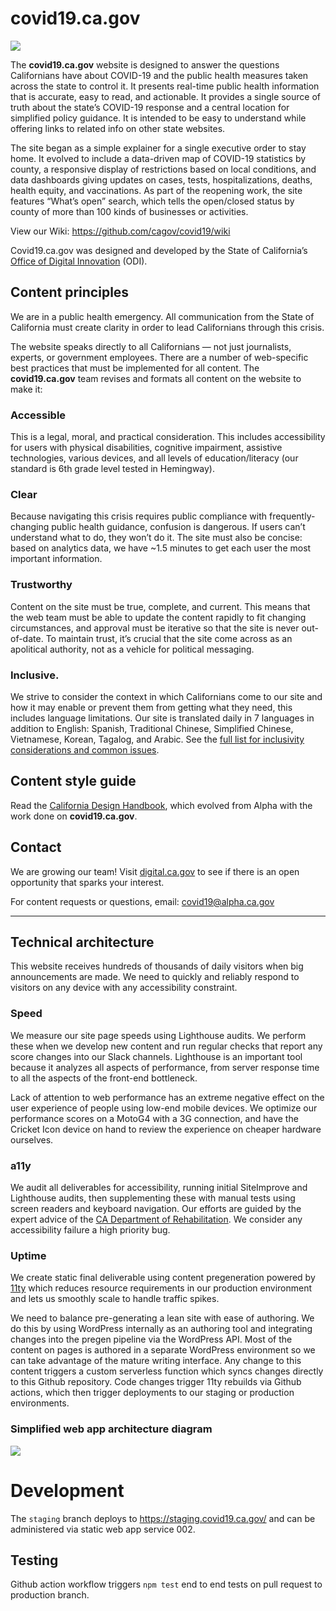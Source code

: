 # covid19.ca.gov

<img src="https://calenterprise.vsrm.visualstudio.com/_apis/public/Release/badge/520e8f21-6c5d-44c8-b523-979e428a7123/1/4">

The <b>covid19.ca.gov</b> website is designed to answer the questions Californians have about COVID-19 and the public health measures taken across the state to control it. It presents real-time public health information that is accurate, easy to read, and actionable. It provides a single source of truth about the state’s COVID-19 response and a central location for simplified policy guidance. It is intended to be easy to understand while offering links to related info on other state websites. 

The site began as a simple explainer for a single executive order to stay home. It evolved to include a data-driven map of COVID-19 statistics by county, a responsive display of restrictions based on local conditions, and data dashboards giving updates on cases, tests, hospitalizations, deaths, health equity, and vaccinations. As part of the reopening work, the site features “What’s open” search, which tells the open/closed status by county of more than 100 kinds of businesses or activities.

View our Wiki: https://github.com/cagov/covid19/wiki

Covid19.ca.gov was designed and developed by the State of California’s <a href="https://digital.ca.gov/">Office of Digital Innovation</a> (ODI).

## Content principles 
We are in a public health emergency. All communication from the State of California must create clarity in order to lead Californians through this crisis.

The website speaks directly to all Californians — not just journalists, experts, or government employees. There are a number of web-specific best practices that must be implemented for all content. The <b>covid19.ca.gov</b> team revises and formats all content on the website to make it:

### Accessible
This is a legal, moral, and practical consideration. This includes accessibility for users with physical disabilities, cognitive impairment, assistive technologies, various devices, and all levels of education/literacy (our standard is 6th grade level tested in Hemingway).

### Clear 
Because navigating this crisis requires public compliance with frequently-changing public health guidance, confusion is dangerous. If users can’t understand what to do, they won’t do it. The site must also be concise: based on analytics data, we have ~1.5 minutes to get each user the most important information.

### Trustworthy 
Content on the site must be true, complete, and current. This means that the web team must be able to update the content rapidly to fit changing circumstances, and approval must be iterative so that the site is never out-of-date. To maintain trust, it’s crucial that the site come across as an apolitical authority, not as a vehicle for political messaging.

### Inclusive.
We strive to consider the context in which Californians come to our site and how it may enable or prevent them from getting what they need, this includes language limitations. Our site is translated daily in 7 languages in addition to English: Spanish, Traditional Chinese, Simplified Chinese, Vietnamese, Korean, Tagalog, and Arabic. See the <a href="https://docs.google.com/document/d/10Nz7sFJBlcOXNPhaw6ujjSFvv99xvid3kwBp58Up9Eo/edit#">full list for inclusivity considerations and common issues</a>.

## Content style guide 
Read the <a href="https://handbook.digital.ca.gov/">California Design Handbook</a>, which evolved from Alpha with the work done on <b>covid19.ca.gov</b>.

## Contact
We are growing our team! Visit <a href="http://digital.ca.gov">digital.ca.gov</a> to see if there is an open opportunity that sparks your interest.

For content requests or questions, email: covid19@alpha.ca.gov 

***

## Technical architecture

This website receives hundreds of thousands of daily visitors when big announcements are made. We need to quickly and reliably respond to visitors on any device with any accessibility constraint.

### Speed

We measure our site page speeds using Lighthouse audits. We perform these when we develop new content and run regular checks that report any score changes into our Slack channels. Lighthouse is an important tool because it analyzes all aspects of performance, from server response time to all the aspects of the front-end bottleneck. 

Lack of attention to web performance has an extreme negative effect on the user experience of people using low-end mobile devices. We optimize our performance scores on a MotoG4 with a 3G connection, and have the Cricket Icon device on hand to review the experience on cheaper hardware ourselves.

### a11y

We audit all deliverables for accessibility, running initial SiteImprove and Lighthouse audits, then supplementing these with manual tests using screen readers and keyboard navigation. Our efforts are guided by the expert advice of the <a href="https://www.dor.ca.gov/">CA Department of Rehabilitation</a>. We consider any accessibility failure a high priority bug.

### Uptime

We create static final deliverable using content pregeneration powered by <a href="https://www.11ty.dev/">11ty</a> which reduces resource requirements in our production environment and lets us smoothly scale to handle traffic spikes.

We need to balance pre-generating a lean site with ease of authoring. We do this by using WordPress internally as an authoring tool and integrating changes into the pregen pipeline via the WordPress API. Most of the content on pages is authored in a separate WordPress environment so we can take advantage of the mature writing interface. Any change to this content triggers a custom serverless function which syncs changes directly to this Github repository. Code changes trigger 11ty rebuilds via Github actions, which then trigger deployments to our staging or production environments.

### Simplified web app architecture diagram

<img src="src/img/webAppReferenceArchitecture.png">

# Development	

The ```staging``` branch deploys to <a href="https://staging.covid19.ca.gov/">https://staging.covid19.ca.gov/</a> and can be administered via <a hrev="https://portal.azure.com/#@digitalca.onmicrosoft.com/resource/subscriptions/9bdb8e29-156f-4fc9-a1fe-1bb6a915a4f0/resourceGroups/RG-GO-COVID19-D-001/providers/Microsoft.Web/staticSites/SWA-GO-COVID-D-002/environments">static web app service 002</a>.

## Testing

Github action workflow triggers ```npm test``` end to end tests on pull request to production branch.
